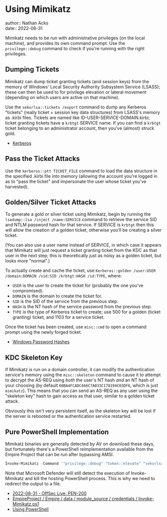 # Using Mimikatz

author:: Nathan Acks  
date:: 2022-08-31

Mimikatz needs to be run with administrative privileges (on the local machine), and provides its own command prompt. Use the `privilege::debug` command to check if you're running with the right privileges.

## Dumping Tickets

Mimikatz can dump ticket granting tickets (and session keys) from the memory of Windows' Local Security Authority Subsystem Service (LSASS); these can then be used to for privilege elevation or lateral movement (depending on which users are active on that machine).

Use the `sekurlsa::tickets /export` command to dump any Kerberos "tickets" (really ticket + session key data structures) from LSASS's memory as .kirbi files. Tickets are named like ID-USER-SERVICE-DOMAIN.kirbi; ticket granting tickets have a `krbtgt` SERVICE name. If you can find a `krbtgt` ticket belonging to an administrator account, then you've (almost) struck gold.

* [Kerberos](kerberos.md)

## Pass the Ticket Attacks

Use the `kerberos::ptt TICKET_FILE` command to load the data structure in the specified .kirbi file into memory (allowing the account you're logged in as to "pass the ticket" and impersonate the user whose ticket you've harvested).

## Golden/Silver Ticket Attacks

To generate a gold or silver ticket using Mimikatz, begin by running the `lsadump::lsa /inject /name:SERVICE` command to retrieve the service SID and NTLM password hash for that service. If SERVICE is `krbtgt` then this will allow the creation of a golden ticket, otherwise you'll be creating a silver ticket.

(You can also use a user name instead of SERVICE, in which case it appears that Mimikatz will just request a ticket granting ticket from the KDC as that user in the next step; this is theoretically just as noisy as a golden ticket, but looks more "normal".)

To actually create and cache the ticket, use `Kerberos::golden /user:USER /domain:DOMAIN /sid:SID /krbtgt:HASH /id:TYPE`, where:

* `USER` is the user to create the ticket for (probably the one you've compromised).
* `DOMAIN` is the domain to create the ticket for.
* `SID` is the SID of the service from the previous step.
* `HASH` is the NT hash of the service password from the previous step.
* `TYPE` is the type of Kerberos ticket to create; use 500 for a golden (ticket granting) ticket, and 1103 for a service ticket.

Once the ticket has been created, use `misc::cmd` to open a command prompt using the newly forged ticket.

* [Windows Password Hashes](windows-password-hashes.md)

## KDC Skeleton Key

If Mimikatz is run on a domain controller, it can modify the authentication service's memory using the `misc::skeleton` command to cause it to attempt to decrypt the AS-REQ using *both* the user's NT hash *and* an NT hash of your choosing (by default `60BA4FCADC466C7A033C178194C03DF6`, which is just `mimikatz`).  This means that you can send an AS-REQ as any user using the "skeleton key" hash to gain access as that user, similar to a golden ticket attack.

Obviously this isn't very persistent itself, as the skeleton key will be lost if the server is rebooted or the authentication service restarted.

## Pure PowerShell Implementation

Mimikatz binaries are generally detected by AV on download these days, but fortunately there's a PowerShell reimplementation available from the Empire Project that can be run after bypassing AMSI.

```powershell
Invoke-Mimikatz -Command '"privilege::debug" "token::elevate" "sekurlsa::logonpasswords" "lsadump::sam" "exit"' > C:\mkat.txt
```

Note that Microsoft Defender will still detect the execution of Invoke-Mimikatz and kill the hosting PowerShell process. This is why we need to redirect the output to a file.

* [2022-08-31 - OffSec Live: PEN-200](../log/2022-08-31-offsec-live-pen-200.md)
* [EmpireProject / Empire / data / module_source / credentials / Invoke-Mimikatz.ps1](https://github.com/EmpireProject/Empire/blob/master/data/module_source/credentials/Invoke-Mimikatz.ps1)
* [Using PowerShell](powershell.md)
